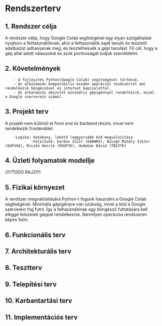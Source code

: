 # ﻿Rendszerterv

## 1. Rendszer célja
A rendszer célja, hogy Google Colab segítségével egy olyan szolgáltatást nyújtson a felhasználóknak, ahol a felhasználók saját tanuló és tesztelő adatbázist adhassanak meg, és tesztelhessék a gépi tanulást. Fő cél, hogy a gép által adott válaszokat és azok pontosságát tudjuk szemléltetni.

## 2. Követelmények

        - A fejlesztés Python(Google Colab) segítségével történik.
        - Az alkalmazás kompatibilis minden operációs rendszerrel ami rendelkezik böngészővel és internet kapcsolattal.
        - Az alkalmazás abszolút minimális gépigénnyel rendelkezik, mivel a Google szerverein számol.

## 3. Projekt terv
A projekt nem különül el front end és backend részre, mivel nem rendelkezik frontenddel:

        -Logika: Hatékony, lehető leggyorsabb kód megvalósítása
                -Felelősök: Kardos Zsolt (O48WRX), Balogh Mihály Viktor (GUFVXA), Riczkó Henrik (D5GPJ6), Hadobás Dávid (TB3376)

## 4. Üzleti folyamatok modellje
//!!!TODO RAJZ!!!!

## 5. Fizikai környezet
A rendszer megvalósítására Python-t fogunk használni a Google Colab segítségével.
Minimális gépigényre van szükség, mivel a kód a Google szerverein fog futni. Így a felhasználónak egy böngésző futtatására kell eléggé felszerelt géppel rendelkeznie.
Bármilyen operációs rendszeren képes futni.

## 6. Funkcionális terv

## 7. Architekturális terv

## 8. Tesztterv

## 9. Telepítési terv

## 10. Karbantartási terv

## 11. Implementációs terv
